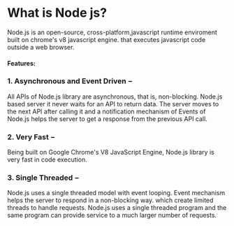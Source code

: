 <h1> What is Node js? </h1>
 Node.js is an open-source, cross-platform,javascript runtime enviroment built on chrome's v8 javascript engine.
     that executes javascript code outside a web browser.
     
<h4>Features: </h4>

<h3>1. Asynchronous and Event Driven −</h3> All APIs of Node.js library are asynchronous, that is, non-blocking. Node.js based server it never waits for an API to return data. 
The server moves to the next API after calling it and a notification mechanism of Events of Node.js helps the server to get a response from the previous API call.

<h3>2. Very Fast −</h3> Being built on Google Chrome's V8 JavaScript Engine, Node.js library is very fast in code execution.

<h3>3. Single Threaded −</h3> Node.js uses a single threaded model with event looping. Event mechanism helps the server to respond in a non-blocking way. which create limited threads to handle requests. 
Node.js uses a single threaded program and the same program can provide service to a much larger number of requests.
